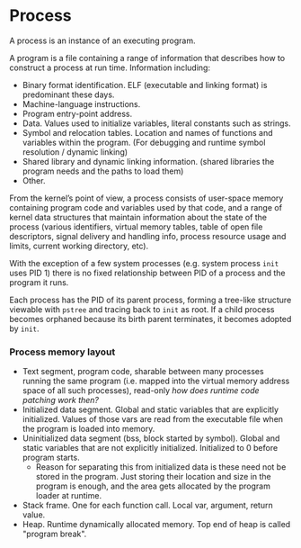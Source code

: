# Process

A process is an instance of an executing program.

A program is a file containing a range of information that describes how to construct a process at run time.
Information including:
* Binary format identification. ELF (executable and linking format) is predominant these days.
* Machine-language instructions.
* Program entry-point address.
* Data. Values used to initialize variables, literal constants such as strings.
* Symbol and relocation tables. Location and names of functions and variables within the program. (For debugging and runtime symbol resolution / dynamic linking)
* Shared library and dynamic linking information. (shared libraries the program needs and the paths to load them)
* Other.

From the kernel’s point of view, a process consists of user-space memory containing program code and variables used by that code, and a range of kernel data structures that maintain information about the state of the process (various identifiers, virtual memory tables, table of open file descriptors, signal delivery and handling info, process resource usage and limits, current working directory, etc).

With the exception of a few system processes (e.g. system process `init` uses PID 1) there is no fixed relationship between PID of a process and the program it runs.

Each process has the PID of its parent process, forming a tree-like structure viewable with `pstree` and tracing back to `init` as root.
If a child process becomes orphaned because its birth parent terminates, it becomes adopted by `init`.

### Process memory layout

* Text segment, program code, sharable between many processes running the same program (i.e. mapped into the virtual memory address space of all such processes), read-only
_how does runtime code patching work then?_
* Initialized data segment. Global and static variables that are explicitly initialized. Values of those vars are read from the executable file when the program is loaded into memory.
* Uninitialized data segment (bss, block started by symbol). Global and static variables that are not explicitly initialized. Initialized to 0 before program starts.
  * Reason for separating this from initialized data is these need not be stored in the program. Just storing their location and size in the program is enough, and the area gets allocated by the program loader at runtime.
* Stack frame. One for each function call. Local var, argument, return value.
* Heap. Runtime dynamically allocated memory. Top end of heap is called "program break".


